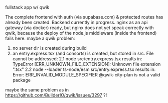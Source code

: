 fullstack app w/ qwik

The complete frontend with auth (via supabase.com) & protected routes has already been created. Backend currently in progress. nginx as an api gateway (via docker) ready, but nginx does not yet speak correctly with qwik, because the deploy of the node.js middleware (inside the frontend) fails here. maybe a qwik problem:
1. no server dir is created during build
2. an entry.express.tsx (and consorts) is created, but stored in src. File cannot be addressed:
2.1 node src/entry.express.tsx results in: TypeError [ERR_UNKNOWN_FILE_EXTENSION]: Unknown file extension ".tsx"
2.2 node --loader ts-node/esm src/entry.express.tsx results in: Error: ERR_INVALID_MODULE_SPECIFIER @qwik-city-plan is not a valid package

maybe the same problem as in https://github.com/BuilderIO/qwik/issues/3297 ?!
